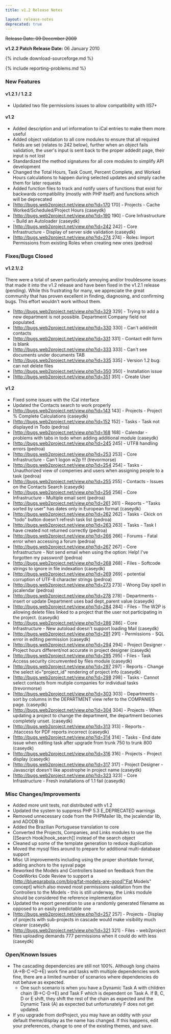 ```yaml
---
title: v1.2 Release Notes

layout: release-notes
deprecated: true
---
```


<s>Release Date: 09 December 2009 </s>

**v1.2.2 Patch Release Date:** 06 January 2010

{% include download-sourceforge.md %}

{% include reporting-problems.md %}

### New Features

#### v1.2.1 / 1.2.2

* Updated two file permissions issues to allow compatibility with IIS7+

#### v1.2

* Added description and url information to iCal entries to make them more useful
* Added object validation to all core modules to ensure that all required fields are set (relates to 242 below), further when an object fails validation, the user's input is sent back to the proper addedit page, their input is not lost
* Standardized the method signatures for all core modules to simplify API development
* Changed the Total Hours, Task Count, Percent Complete, and Worked Hours calculations to happen during selected updates and simply cache them for later requests
* Added function files to track and notify users of functions that exist for backwards compatibility (mostly with PHP itself) and functions which will be deprecated
* [http://bugs.web2project.net/view.php?id=170 170] - Projects - Cache Worked/Scheduled/Project Hours (caseydk)
* [http://bugs.web2project.net/view.php?id=190 190] - Core Infrastructure - Build an Autoloader (caseydk)
* [http://bugs.web2project.net/view.php?id=242 242] - Core Infrastructure - Display of server side validation (caseydk)
* [http://bugs.web2project.net/view.php?id=274 274] - Roles: Import Permissions from existing Roles when creating new ones (pedroa)

### Fixes/Bugs Closed

#### v1.2.1/.2

There were a total of seven particularly annoying and/or troublesome issues that made it into the v1.2 release  and have been fixed in the v1.2.1 release (pending).  While this frustrating for many, we appreciate the great community that has proven excellent in finding, diagnosing, and confirming bugs.  This effort wouldn't work without them.

* [http://bugs.web2project.net/view.php?id=329 329] - Trying to add a new department is not possible. Department Company field not populated.
* [http://bugs.web2project.net/view.php?id=330 330] - Can't add/edit contacts
* [http://bugs.web2project.net/view.php?id=331 331] - Contact edit form is blank
* [http://bugs.web2project.net/view.php?id=333 333] - Can't see documents under documents TAB
* [http://bugs.web2project.net/view.php?id=335 335] - Version 1.2 bug: can not delete files
* [http://bugs.web2project.net/view.php?id=350 350] - Installation issue
* [http://bugs.web2project.net/view.php?id=351 351] - Create User

#### v1.2

* Fixed some issues with the iCal interface
* Updated the Contacts search to work properly
* [http://bugs.web2project.net/view.php?id=143 143] - Projects - Project % Complete Calculations (caseydk)
* [http://bugs.web2project.net/view.php?id=152 152] - Tasks - Task not displayed in Todo (pedroa)
* [http://bugs.web2project.net/view.php?id=168 168] - Calendar - problems with tabs in todo when adding additional module (caseydk)
* [http://bugs.web2project.net/view.php?id=245 245] - UTF8 handling errors (pedroa)
* [http://bugs.web2project.net/view.php?id=253 253] - Core Infrastructure - Can't logon w2p !!! (trevormorse)
* [http://bugs.web2project.net/view.php?id=254 254] - Tasks - Unauthorized view of compenies and users when assigning people to a task (pedroa)
* [http://bugs.web2project.net/view.php?id=255 255] - Contacts - Issues on the Contacts Search (caseydk)
* [http://bugs.web2project.net/view.php?id=256 256] - Core Infrastructure - Multiple email sent (pedroa)
* [http://bugs.web2project.net/view.php?id=261 261] - Reports - "Tasks sorted by user" has dates only in European format (caseydk)
* [http://bugs.web2project.net/view.php?id=262 262] - Tasks - Ckick on "todo" button doesn't refresh task list (pedroa)
* [http://bugs.web2project.net/view.php?id=263 263] - Tasks - Task I have created not returned correctly (pedroa)
* [http://bugs.web2project.net/view.php?id=266 266] - Forums - Fatal error when accessing a forum (pedroa)
* [http://bugs.web2project.net/view.php?id=267 267] - Core Infrastructure - Not send email when using the option: Help! I've forgotten my password! (pedroa)
* [http://bugs.web2project.net/view.php?id=268 268] - Files - Softcode strings to ignore in file indexation (caseydk)
* [http://bugs.web2project.net/view.php?id=269 269] - potential corruption of UTF-8 character strings (pedroa)
* [http://bugs.web2project.net/view.php?id=273 273] - Wrong Day spell in jscalendar (pedroa)
* [http://bugs.web2project.net/view.php?id=278 278] - Departments - insert or update Department uses bad dept_parent value (caseydk)
* [http://bugs.web2project.net/view.php?id=284 284] - Files - The W2P is allowing delete files linked to a project that the user not participating in the project. (caseydk)
* [http://bugs.web2project.net/view.php?id=286 286] - Core Infrastructure - New autoload doesn't support loading Mail (caseydk)
* [http://bugs.web2project.net/view.php?id=291 291] - Permissions - SQL error in editing permission (caseydk)
* [http://bugs.web2project.net/view.php?id=294 294] - Project Designer - Project hours different/not accurate in project designer (caseydk)
* [http://bugs.web2project.net/view.php?id=295 295] - Files - Task Access security circumvented by files module (caseydk)
* [http://bugs.web2project.net/view.php?id=297 297] - Reports - Change the select id="project_id" rendering of project info (caseydk)
* [http://bugs.web2project.net/view.php?id=298 298] - Tasks - Cannot select contacts from mutiple companies for individual tasks (trevormorse)
* [http://bugs.web2project.net/view.php?id=303 303] - Departments - sort by columns in the DEPARTMENT view refer to the COMPANIES page. (caseydk)
* [http://bugs.web2project.net/view.php?id=304 304] - Projects - When updating a project to change the department, the department becomes completely unset. (caseydk)
* [http://bugs.web2project.net/view.php?id=313 313] - Reports - .htaccess for PDF reports incorrect (caseydk)
* [http://bugs.web2project.net/view.php?id=314 314] - Tasks - End date issue when editing task after upgrade from trunk 750 to trunk 800 (caseydk)
* [http://bugs.web2project.net/view.php?id=316 316] - Projects - Project display (caseydk)
* [http://bugs.web2project.net/view.php?id=317 317] - Project Designer - Javascript doesn't like apostrophe in project name (caseydk)
* [http://bugs.web2project.net/view.php?id=323 323] - Core Infrastructure - Fresh installations of 1.1 fail (caseydk)

### Misc Changes/Improvements

* Added more unit tests, not distributed with v1.2
* Updated the system to suppress PHP 5.3 E_DEPRECATED warnings
* Removed unnecessary code from the PHPMailer lib, the jscalendar lib, and ADODB lib
* Added the Brazilian Portuguese translation to core
* Converted the Projects, Companies, and Links modules to use the [[Search Hook|hook_search]] instead of the search object
* Cleaned up some of the template generation to reduce duplication
* Moved the mysql files around to prepare for additional multi-database support
* Misc UI improvements including using the proper shortdate format, adding anchors to the sysval page
* Reworked the Models and Controllers based on feedback from the CodeWorks Code Review to support a [http://blueparabola.com/blog/fat-models-are-good|"Fat Models" concept] which also moved most permissions validation from the Controllers to the Models - this is still underway, the Links module should be considered the reference implementation
* Updated the report generation to use a randomly generated filename as opposed to an easily predictable one
* [http://bugs.web2project.net/view.php?id=257 257] - Projects - Display of projects with sub-projects in cascade would make visibility much clearer (caseydk)
* [http://bugs.web2project.net/view.php?id=321 321] - Files - web2project files uploading demands 777 permissions when it could do with less (caseydk)

### Open/Known Issues

* The cascading dependencies are still not 100%.  Although long chains (A->B-C->D->E) work fine and tasks with multiple dependencies work fine, there are a limited number of scenarios where dependencies do not behave as expected.
  * One such scenario is when you have a Dynamic Task A with children chain (B->C-D->E) and Task F which is dependent on Task A.  If B, C, D or E shift, they shift the rest of the chain as expected and the Dynamic Task (A) as expected but unfortunately F does not get updated.
* If you upgrade from dotProject, you may have an oddity with your default theme/display as the name has changed.  If this happens, edit your preferences, change to one of the existing themes, and save.